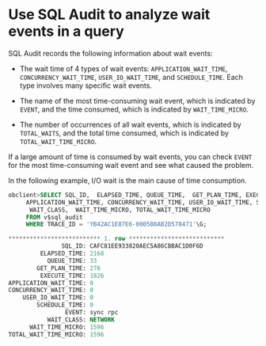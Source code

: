 Use SQL Audit to analyze wait events in a query 
====================================================================



SQL Audit records the following information about wait events:

* The wait time of 4 types of wait events: `APPLICATION_WAIT_TIME`,` CONCURRENCY_WAIT_TIME`, `USER_IO_WAIT_TIME`, and `SCHEDULE_TIME`. Each type involves many specific wait events.

  

* The name of the most time-consuming wait event, which is indicated by `EVENT`, and the time consumed, which is indicated by `WAIT_TIME_MICRO`.

  

* The number of occurrences of all wait events, which is indicated by `TOTAL_WAITS`, and the total time consumed, which is indicated by `TOTAL_WAIT_TIME_MICRO`.

  




If a large amount of time is consumed by wait events, you can check `EVENT` for the most time-consuming wait event and see what caused the problem. 

In the following example, I/O wait is the main cause of time consumption. 

```sql
obclient>SELECT SQL_ID,  ELAPSED_TIME, QUEUE_TIME,  GET_PLAN_TIME, EXECUTE_TIME, 
     APPLICATION_WAIT_TIME, CONCURRENCY_WAIT_TIME, USER_IO_WAIT_TIME, SCHEDULE_TIME, EVENT, 
      WAIT_CLASS,  WAIT_TIME_MICRO, TOTAL_WAIT_TIME_MICRO 
     FROM v$sql_audit 
     WHERE TRACE_ID = 'YB42AC1E87E6-0005B8AB2D578471'\G;

************************** 1. row ***************************
               SQL_ID: CAFC81EE933820AEC5A86CBBAC1D0F6D
         ELAPSED_TIME: 2168
           QUEUE_TIME: 33
        GET_PLAN_TIME: 276
         EXECUTE_TIME: 1826
APPLICATION_WAIT_TIME: 0
CONCURRENCY_WAIT_TIME: 0
    USER_IO_WAIT_TIME: 0
        SCHEDULE_TIME: 0
                EVENT: sync rpc
           WAIT_CLASS: NETWORK
      WAIT_TIME_MICRO: 1596
TOTAL_WAIT_TIME_MICRO: 1596
```


